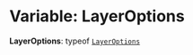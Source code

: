 # Variable: LayerOptions

**LayerOptions**: typeof [`LayerOptions`](/auto-docs/editor/variables/LayerOptions-1.md)
